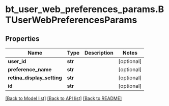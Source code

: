 # bt_user_web_preferences_params.BTUserWebPreferencesParams

## Properties
Name | Type | Description | Notes
------------ | ------------- | ------------- | -------------
**user_id** | **str** |  | [optional] 
**preference_name** | **str** |  | [optional] 
**retina_display_setting** | **str** |  | [optional] 
**id** | **str** |  | [optional] 

[[Back to Model list]](../README.md#documentation-for-models) [[Back to API list]](../README.md#documentation-for-api-endpoints) [[Back to README]](../README.md)


